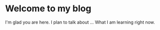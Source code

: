 # Welcome to my blog

I'm glad you are here. I plan to talk about ...
What I am learning right now.
